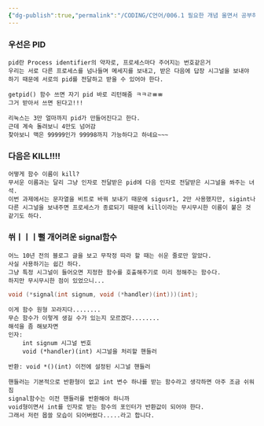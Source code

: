 ```yaml
---
{"dg-publish":true,"permalink":"/CODING/C언어/006.1 필요한 개념 울면서 공부하기/","noteIcon":"2"}
---
```


### 우선은 PID
	pid란 Process identifier의 약자로, 프로세스마다 주어지는 번호같은거
	우리는 서로 다른 프로세스를 넘나들며 메세지를 보내고, 받은 다음에 답장 시그널을 보내야 하기 때문에 서로의 pid를 전달하고 받을 수 있어야 한다.

	getpid() 함수 쓰면 자기 pid 바로 리턴해줌 ㅋㅋㄹㅃㅃ
	그거 받아서 쓰면 된다고!!!

	리눅스는 3만 얼마까지 pid가 만들어진다고 한다.
	근데 계속 돌려보니 4만도 넘어감
	찾아보니 맥은 99999인가 99998까지 가능하다고 하네요~~~

### 다음은 KILL!!!!
	어떻게 함수 이름이 kill?
	무서운 이름과는 달리 그냥 인자로 전달받은 pid에 다음 인자로 전달받은 시그널을 쏴주는 녀석.
	이번 과제에서는 문자열을 비트로 바꿔 보내기 때문에 sigusr1, 2만 사용했지만, sigint나 다른 시그널을 보내주면 프로세스가 종료되기 때문에 kill이라는 무시무시한 이름이 붙은 것 같기도 하다.

### 쒸ㅣㅣㅣ뻘 개어려운 signal함수
	어느 10년 전의 블로그 글을 보고 무작정 따라 할 때는 쉬운 줄로만 알았다.
	사실 사용하기는 쉽긴 하다.
	그냥 특정 시그널이 들어오면 지정한 함수를 호출해주기로 미리 정해주는 함수다.
	하지만 무시무시한 점이 있었으니...

```c
void (*signal(int signum, void (*handler)(int)))(int);
```

	이게 함수 원형 꼬라지다........
	무슨 함수가 이렇게 생길 수가 있는지 모르겠다........
	해석을 좀 해보자면
	인자:
		int signum 시그널 번호
		void (*handler)(int) 시그널을 처리할 핸들러
	
	반환: void *()(int) 이전에 설정된 시그널 핸들러
	
	핸들러는 기본적으로 반환형이 없고 int 변수 하나를 받는 함수라고 생각하면 아주 조금 쉬워짐
	signal함수는 이전 핸들러를 반환해야 하니까
	void형이면서 int를 인자로 받는 함수의 포인터가 반환값이 되어야 한다.
	그래서 저런 몹쓸 모습이 되어버렸다.....라고 합니다.
	